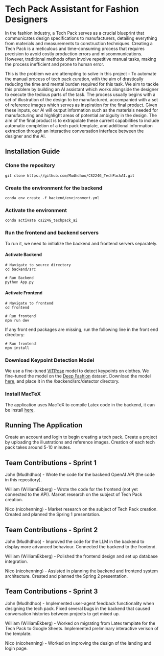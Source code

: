 # Tech Pack Assistant for Fashion Designers

In the fashion industry, a Tech Pack serves as a crucial blueprint that communicates design specifications to manufacturers, detailing everything from materials and measurements to construction techniques. Creating a Tech Pack is a meticulous and time-consuming process that requires precision to avoid costly production errors and miscommunications. However, traditional methods often involve repetitive manual tasks, making the process inefficient and prone to human error. 

This is the problem we are attempting to solve in this project - To automate the manual process of tech pack curation, with the aim of drastically reducing the time and mental burden required for this task. We aim to tackle this problem by building an AI assistant which works alongside the designer to execute the tedious parts of the task. The process usually begins with a set of illustration of the design to be manufactured, accompanied with a set of reference images which serves as inspiration for the final product. Given these inputs, our AI will output information such as the materials needed for manufacturing and highlight areas of potential ambiguity in the design. The aim of the final product is to extrapolate these current capabilities to include automatic completion of a tech pack template, and additional information extraction through an interactive conversation interface between the designer and the AI.

## Installation Guide
### Clone the repository
```
git clone https://github.com/Mudhdhoo/CS224G_TechPackAI.git
```
### Create the environment for the backend
```
conda env create -f backend/environment.yml
```

### Activate the environment
```
conda activate cs224G_techpack_ai
```
### Run the frontend and backend servers
To run it, we need to initialize the backend and frontend servers separately.

#### Activate Backend
```
# Navigate to source directory
cd backend/src
```
```
# Run Backend
python App.py
```

#### Activate Frontend
```
# Navigate to frontend
cd frontend
```
```
# Run frontend
npm run dev
```
If any front end packages are missing, run the following line in the front end directory:
```
# Run frontend
npm install
```

### Download Keypoint Detection Model
We use a fine-tuned [ViTPose](https://arxiv.org/abs/2204.12484) model to detect keypoints on clothes. We fine-tuned the model on the [Deep Fashion](https://mmlab.ie.cuhk.edu.hk/projects/DeepFashion.html) dataset. Download the model [here](https://drive.google.com/drive/folders/1mJlOkhoSKFrPDZHlxY2iMQ7UqbmJyT8L?usp=sharing), and place it in the /backend/src/detector directory.

### Install MacTeX
The application uses MacTeX to compile Latex code in the backend, it can be install [here](https://www.tug.org/mactex/).

## Running The Application
Create an account and login to begin creating a tech pack. Create a project by uploading the illustrations and reference images. Creation of each tech pack takes around 5-10 minutes.

## Team Contributions - Sprint 1

John (Mudhdhoo) - Wrote the code for the backend OpenAI API (the code in this repository).

William (WilliamEkberg) - Wrote the code for the frontend (not yet connected to the API). Market research on the subject of Tech Pack creation.

Nico (nicohenning) - Market research on the subject of Tech Pack creation. Created and planned the Spring 1 presentation.

## Team Contributions - Sprint 2

John (Mudhdhoo) - Improved the code for the LLM in the backend to display more advanced behaviour. Connected the backend to the frontend.

William (WilliamEkberg) - Polished the frontend design and set up database integration.

Nico (nicohenning) - Assisted in planning the backend and frontend system architecture. Created and planned the Spring 2 presentation.

## Team Contributions - Sprint 3

John (Mudhdhoo) - Implemented user-agent feedback functionality when designing the tech pack. Fixed several bugs in the backend that caused conversation histories between projects to get mixed up.

William (WilliamEkberg) - Worked on migrating from Latex template for the Tech Pack to Google Sheets. Implemented preliminary interactive verison of the template. 

Nico (nicohenning) - Worked on improving the design of the landing and login page.

